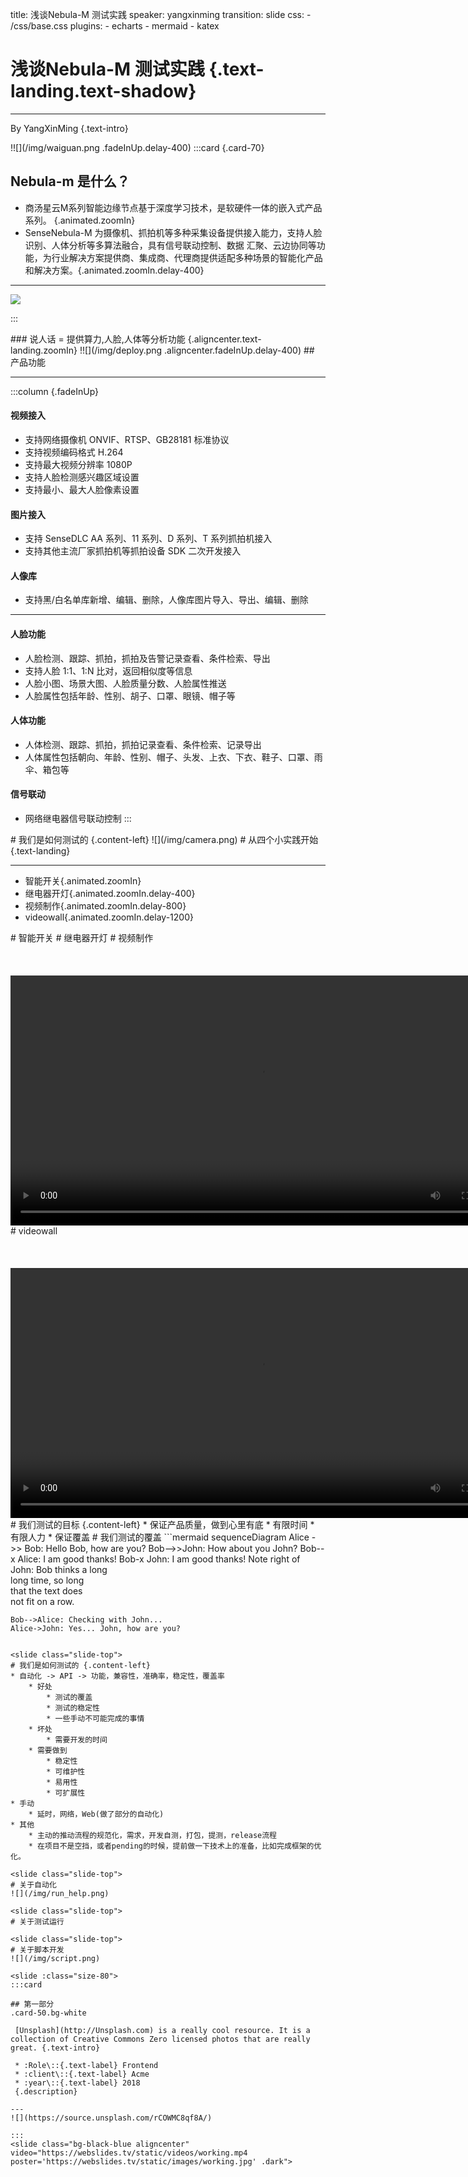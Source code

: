 title: 浅谈Nebula-M 测试实践
speaker: yangxinming
transition: slide
css:
    - /css/base.css
plugins:
    - echarts
    - mermaid
    - katex

<slide class="bg-black-blue aligncenter" image="https://source.unsplash.com/C1HhAQrbykQ/ .bg-primary">

# 浅谈Nebula-M 测试实践 {.text-landing.text-shadow}
---
By YangXinMing {.text-intro}

<slide class="size-100" image="https://source.unsplash.com/n9WPPWiPPJw/">
!![](/img/waiguan.png .fadeInUp.delay-400)

<slide class="fullscreen">
:::card {.card-70}

## Nebula-m 是什么？
 * 商汤星云M系列智能边缘节点基于深度学习技术，是软硬件一体的嵌入式产品系列。 {.animated.zoomIn}
 * SenseNebula-M 为摄像机、抓拍机等多种采集设备提供接入能力，支持人脸识别、人体分析等多算法融合，具有信号联动控制、数据 汇聚、云边协同等功能，为行业解决方案提供商、集成商、代理商提供适配多种场景的智能化产品和解决方案。{.animated.zoomIn.delay-400} 
---
![](/img/nebula-m.png)

:::

<slide class="">
### 说人话 = 提供算力,人脸,人体等分析功能 {.aligncenter.text-landing.zoomIn}
!![](/img/deploy.png .aligncenter.fadeInUp.delay-400) 


<slide>
## 产品功能

---

:::column {.fadeInUp}
#### 视频接入
 - 支持网络摄像机 ONVIF、RTSP、GB28181 标准协议
 - 支持视频编码格式 H.264
 - 支持最大视频分辨率 1080P
 - 支持人脸检测感兴趣区域设置
 - 支持最小、最大人脸像素设置

#### 图片接入

 * 支持 SenseDLC AA 系列、11 系列、D 系列、T 系列抓拍机接入
 * 支持其他主流厂家抓拍机等抓拍设备 SDK 二次开发接入

#### 人像库

 * 支持黑/白名单库新增、编辑、删除，人像库图片导入、导出、编辑、删除

---
#### 人脸功能
 * 人脸检测、跟踪、抓拍，抓拍及告警记录查看、条件检索、导出
 * 支持人脸 1:1、1:N 比对，返回相似度等信息
 * 人脸小图、场景大图、人脸质量分数、人脸属性推送
 * 人脸属性包括年龄、性别、胡子、口罩、眼镜、帽子等

#### 人体功能
 * 人体检测、跟踪、抓拍，抓拍记录查看、条件检索、记录导出
 * 人体属性包括朝向、年龄、性别、帽子、头发、上衣、下衣、鞋子、口罩、雨伞、箱包等

#### 信号联动
 * 网络继电器信号联动控制
:::

<slide class="">
# 我们是如何测试的 {.content-left}
![](/img/camera.png)

<slide class="slide-top">
# 从四个小实践开始{.text-landing}

---
 * 智能开关{.animated.zoomIn}
 * 继电器开灯{.animated.zoomIn.delay-400}
 * 视频制作{.animated.zoomIn.delay-800}
 * videowall{.animated.zoomIn.delay-1200}

<slide class="slide-top">
# 智能开关 
<slide class="slide-top">
# 继电器开灯 
<slide class="slide-top ontent-center">
# 视频制作
<br/><br/>
<br/><br/>
<video width="800" controls autoplay>
    <source src="/img/tmp720p.mp4" type="video/mp4">
</video>
<slide class="slide-top content-center">
# videowall
<br/><br/>
<br/><br/>
<video width="800" controls autoplay>
    <source src="/img/videowall.mov" type="video/mp4">
</video>


<slide class="slide-top">
# 我们测试的目标 {.content-left}
  * 保证产品质量，做到心里有底
    * 有限时间
    * 有限人力
    * 保证覆盖

<slide>
# 我们测试的覆盖
```mermaid
sequenceDiagram
    Alice ->> Bob: Hello Bob, how are you?
    Bob-->>John: How about you John?
    Bob--x Alice: I am good thanks!
    Bob-x John: I am good thanks!
    Note right of John: Bob thinks a long<br/>long time, so long<br/>that the text does<br/>not fit on a row.

    Bob-->Alice: Checking with John...
    Alice->John: Yes... John, how are you?
```

<slide class="slide-top">
# 我们是如何测试的 {.content-left}
* 自动化 -> API -> 功能，兼容性，准确率，稳定性，覆盖率
    * 好处
        * 测试的覆盖
        * 测试的稳定性
        * 一些手动不可能完成的事情
    * 坏处
        * 需要开发的时间
    * 需要做到
        * 稳定性
        * 可维护性
        * 易用性
        * 可扩展性
* 手动
    * 延时，网络，Web(做了部分的自动化)
* 其他
    * 主动的推动流程的规范化，需求，开发自测，打包，提测，release流程
    * 在项目不是空挡，或者pending的时候，提前做一下技术上的准备，比如完成框架的优化。

<slide class="slide-top">
# 关于自动化
![](/img/run_help.png)

<slide class="slide-top">
# 关于测试运行

<slide class="slide-top">
# 关于脚本开发
![](/img/script.png)

<slide :class="size-80">
:::card

## 第一部分
.card-50.bg-white

 [Unsplash](http://Unsplash.com) is a really cool resource. It is a collection of Creative Commons Zero licensed photos that are really great. {.text-intro}

 * :Role\::{.text-label} Frontend
 * :client\::{.text-label} Acme
 * :year\::{.text-label} 2018
 {.description}

---
![](https://source.unsplash.com/rCOWMC8qf8A/)

:::
<slide class="bg-black-blue aligncenter" video="https://webslides.tv/static/videos/working.mp4 poster='https://webslides.tv/static/images/working.jpg' .dark">
